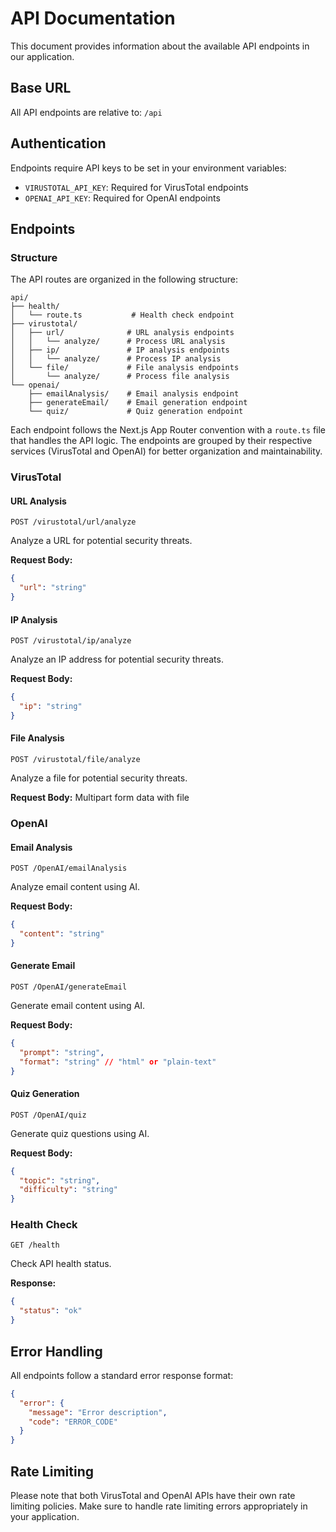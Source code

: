 # API Documentation

This document provides information about the available API endpoints in our application.

## Base URL

All API endpoints are relative to: `/api`

## Authentication

Endpoints require API keys to be set in your environment variables:
- `VIRUSTOTAL_API_KEY`: Required for VirusTotal endpoints
- `OPENAI_API_KEY`: Required for OpenAI endpoints

## Endpoints

### Structure
The API routes are organized in the following structure:

```
api/
├── health/
│   └── route.ts           # Health check endpoint
├── virustotal/
│   ├── url/              # URL analysis endpoints
│   │   └── analyze/      # Process URL analysis
│   ├── ip/               # IP analysis endpoints
│   │   └── analyze/      # Process IP analysis
│   └── file/             # File analysis endpoints
│       └── analyze/      # Process file analysis
└── openai/
    ├── emailAnalysis/    # Email analysis endpoint
    ├── generateEmail/    # Email generation endpoint
    └── quiz/             # Quiz generation endpoint
```

Each endpoint follows the Next.js App Router convention with a `route.ts` file that handles the API logic. The endpoints are grouped by their respective services (VirusTotal and OpenAI) for better organization and maintainability.


### VirusTotal

#### URL Analysis
`POST /virustotal/url/analyze`

Analyze a URL for potential security threats.

**Request Body:**
```json
{
  "url": "string"
}
```

#### IP Analysis
`POST /virustotal/ip/analyze`

Analyze an IP address for potential security threats.

**Request Body:**
```json
{
  "ip": "string"
}
```

#### File Analysis
`POST /virustotal/file/analyze`

Analyze a file for potential security threats.

**Request Body:**
Multipart form data with file

### OpenAI

#### Email Analysis
`POST /OpenAI/emailAnalysis`

Analyze email content using AI.

**Request Body:**
```json
{
  "content": "string"
}
```

#### Generate Email
`POST /OpenAI/generateEmail`

Generate email content using AI.

**Request Body:**
```json
{
  "prompt": "string",
  "format": "string" // "html" or "plain-text"
}
```

#### Quiz Generation
`POST /OpenAI/quiz`

Generate quiz questions using AI.

**Request Body:**
```json
{
  "topic": "string",
  "difficulty": "string"
}
```

### Health Check
`GET /health`

Check API health status.

**Response:**
```json
{
  "status": "ok"
}
```

## Error Handling

All endpoints follow a standard error response format:

```json
{
  "error": {
    "message": "Error description",
    "code": "ERROR_CODE"
  }
}
```

## Rate Limiting

Please note that both VirusTotal and OpenAI APIs have their own rate limiting policies. Make sure to handle rate limiting errors appropriately in your application.